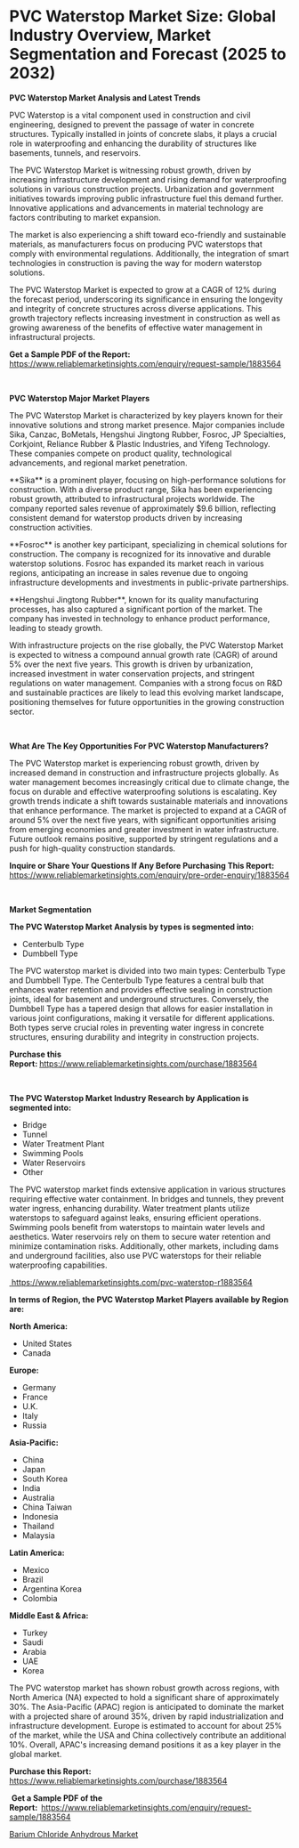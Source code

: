 <p><h1>PVC Waterstop Market Size: Global Industry Overview, Market Segmentation and Forecast (2025 to 2032)</h1></p><p><strong>PVC Waterstop Market Analysis and Latest Trends</strong></p>
<p><p>PVC Waterstop is a vital component used in construction and civil engineering, designed to prevent the passage of water in concrete structures. Typically installed in joints of concrete slabs, it plays a crucial role in waterproofing and enhancing the durability of structures like basements, tunnels, and reservoirs. </p><p>The PVC Waterstop Market is witnessing robust growth, driven by increasing infrastructure development and rising demand for waterproofing solutions in various construction projects. Urbanization and government initiatives towards improving public infrastructure fuel this demand further. Innovative applications and advancements in material technology are factors contributing to market expansion. </p><p>The market is also experiencing a shift toward eco-friendly and sustainable materials, as manufacturers focus on producing PVC waterstops that comply with environmental regulations. Additionally, the integration of smart technologies in construction is paving the way for modern waterstop solutions. </p><p>The PVC Waterstop Market is expected to grow at a CAGR of 12% during the forecast period, underscoring its significance in ensuring the longevity and integrity of concrete structures across diverse applications. This growth trajectory reflects increasing investment in construction as well as growing awareness of the benefits of effective water management in infrastructural projects.</p></p>
<p><strong>Get a Sample PDF of the Report:&nbsp;</strong> <a href="https://www.reliablemarketinsights.com/enquiry/request-sample/1883564?utm_campaign=3196&utm_medium=2&utm_source=Github&utm_content=ia&utm_term=31032025&utm_id=pvc-waterstop">https://www.reliablemarketinsights.com/enquiry/request-sample/1883564</a></p>
<p>&nbsp;</p>
<p><strong>PVC Waterstop Major Market Players</strong></p>
<p><p>The PVC Waterstop Market is characterized by key players known for their innovative solutions and strong market presence. Major companies include Sika, Canzac, BoMetals, Hengshui Jingtong Rubber, Fosroc, JP Specialties, Corkjoint, Reliance Rubber & Plastic Industries, and Yifeng Technology. These companies compete on product quality, technological advancements, and regional market penetration.</p><p>**Sika** is a prominent player, focusing on high-performance solutions for construction. With a diverse product range, Sika has been experiencing robust growth, attributed to infrastructural projects worldwide. The company reported sales revenue of approximately $9.6 billion, reflecting consistent demand for waterstop products driven by increasing construction activities.</p><p>**Fosroc** is another key participant, specializing in chemical solutions for construction. The company is recognized for its innovative and durable waterstop solutions. Fosroc has expanded its market reach in various regions, anticipating an increase in sales revenue due to ongoing infrastructure developments and investments in public-private partnerships.</p><p>**Hengshui Jingtong Rubber**, known for its quality manufacturing processes, has also captured a significant portion of the market. The company has invested in technology to enhance product performance, leading to steady growth. </p><p>With infrastructure projects on the rise globally, the PVC Waterstop Market is expected to witness a compound annual growth rate (CAGR) of around 5% over the next five years. This growth is driven by urbanization, increased investment in water conservation projects, and stringent regulations on water management. Companies with a strong focus on R&D and sustainable practices are likely to lead this evolving market landscape, positioning themselves for future opportunities in the growing construction sector.</p></p>
<p>&nbsp;</p>
<p><strong>What Are The Key Opportunities For PVC Waterstop Manufacturers?</strong></p>
<p><p>The PVC Waterstop market is experiencing robust growth, driven by increased demand in construction and infrastructure projects globally. As water management becomes increasingly critical due to climate change, the focus on durable and effective waterproofing solutions is escalating. Key growth trends indicate a shift towards sustainable materials and innovations that enhance performance. The market is projected to expand at a CAGR of around 5% over the next five years, with significant opportunities arising from emerging economies and greater investment in water infrastructure. Future outlook remains positive, supported by stringent regulations and a push for high-quality construction standards.</p></p>
<p><strong>Inquire or Share Your Questions If Any Before Purchasing This Report:</strong> <a href="https://www.reliablemarketinsights.com/enquiry/pre-order-enquiry/1883564?utm_campaign=3196&utm_medium=2&utm_source=Github&utm_content=ia&utm_term=31032025&utm_id=pvc-waterstop">https://www.reliablemarketinsights.com/enquiry/pre-order-enquiry/1883564</a></p>
<p>&nbsp;</p>
<p><strong>Market Segmentation</strong></p>
<p><strong>The PVC Waterstop Market Analysis by types is segmented into:</strong></p>
<p><ul><li>Centerbulb Type</li><li>Dumbbell Type</li></ul></p>
<p><p>The PVC waterstop market is divided into two main types: Centerbulb Type and Dumbbell Type. The Centerbulb Type features a central bulb that enhances water retention and provides effective sealing in construction joints, ideal for basement and underground structures. Conversely, the Dumbbell Type has a tapered design that allows for easier installation in various joint configurations, making it versatile for different applications. Both types serve crucial roles in preventing water ingress in concrete structures, ensuring durability and integrity in construction projects.</p></p>
<p><strong>Purchase this Report:&nbsp;</strong><a href="https://www.reliablemarketinsights.com/purchase/1883564?utm_campaign=3196&utm_medium=2&utm_source=Github&utm_content=ia&utm_term=31032025&utm_id=pvc-waterstop">https://www.reliablemarketinsights.com/purchase/1883564</a></p>
<p>&nbsp;</p>
<p><strong>The PVC Waterstop Market Industry Research by Application is segmented into:</strong></p>
<p><ul><li>Bridge</li><li>Tunnel</li><li>Water Treatment Plant</li><li>Swimming Pools</li><li>Water Reservoirs</li><li>Other</li></ul></p>
<p><p>The PVC waterstop market finds extensive application in various structures requiring effective water containment. In bridges and tunnels, they prevent water ingress, enhancing durability. Water treatment plants utilize waterstops to safeguard against leaks, ensuring efficient operations. Swimming pools benefit from waterstops to maintain water levels and aesthetics. Water reservoirs rely on them to secure water retention and minimize contamination risks. Additionally, other markets, including dams and underground facilities, also use PVC waterstops for their reliable waterproofing capabilities.</p></p>
<p><a href="https://www.reliablemarketinsights.com/pvc-waterstop-r1883564?utm_campaign=3196&utm_medium=2&utm_source=Github&utm_content=ia&utm_term=31032025&utm_id=pvc-waterstop">&nbsp;https://www.reliablemarketinsights.com/pvc-waterstop-r1883564</a></p>
<p><strong>In terms of Region, the PVC Waterstop Market Players available by Region are:</strong></p>
<p>
    <p> <strong> North America: </strong>
        <ul>
            <li>United States</li>
            <li>Canada</li>
        </ul>
        </p> 
    <p> <strong> Europe: </strong>
        <ul>
            <li>Germany</li>
            <li>France</li>
            <li>U.K.</li>
            <li>Italy</li>
            <li>Russia</li>
        </ul>
        </p> 
    <p> <strong> Asia-Pacific: </strong>
        <ul>
            <li>China</li>
            <li>Japan</li>
            <li>South Korea</li>
            <li>India</li>
            <li>Australia</li>
            <li>China Taiwan</li>
            <li>Indonesia</li>
            <li>Thailand</li>
            <li>Malaysia</li>
        </ul>
        </p> 
    <p> <strong> Latin America: </strong>
        <ul>
            <li>Mexico</li>
            <li>Brazil</li>
            <li>Argentina Korea</li>
            <li>Colombia</li>
        </ul>
        </p> 
    <p> <strong> Middle East & Africa: </strong>
        <ul>
            <li>Turkey</li>
            <li>Saudi</li>
            <li>Arabia</li>
            <li>UAE</li>
            <li>Korea</li>
        </ul>
    </p>
    </p>
<p><p>The PVC waterstop market has shown robust growth across regions, with North America (NA) expected to hold a significant share of approximately 30%. The Asia-Pacific (APAC) region is anticipated to dominate the market with a projected share of around 35%, driven by rapid industrialization and infrastructure development. Europe is estimated to account for about 25% of the market, while the USA and China collectively contribute an additional 10%. Overall, APAC's increasing demand positions it as a key player in the global market.</p></p>
<p><strong>Purchase this Report: </strong><a href="https://www.reliablemarketinsights.com/purchase/1883564?utm_campaign=3196&utm_medium=2&utm_source=Github&utm_content=ia&utm_term=31032025&utm_id=pvc-waterstop">https://www.reliablemarketinsights.com/purchase/1883564</a></p>
<p>&nbsp;<strong>Get a Sample PDF of the Report:&nbsp;&nbsp;</strong><a href="https://www.reliablemarketinsights.com/enquiry/request-sample/1883564?utm_campaign=3196&utm_medium=2&utm_source=Github&utm_content=ia&utm_term=31032025&utm_id=pvc-waterstop">https://www.reliablemarketinsights.com/enquiry/request-sample/1883564</a></p>
<p><strong></strong></p>
<p><p><a href="https://github.com/geyangvayora/Market-Research-Report-List-1/blob/main/barium-chloride-anhydrous-market.md?utm_campaign=3196&utm_medium=2&utm_source=Github&utm_content=ia&utm_term=31032025&utm_id=pvc-waterstop">Barium Chloride Anhydrous Market</a></p></p>